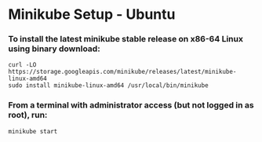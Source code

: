 
# Minikube Setup - Ubuntu

### To install the latest minikube stable release on x86-64 Linux using binary download:

    curl -LO https://storage.googleapis.com/minikube/releases/latest/minikube-linux-amd64
    sudo install minikube-linux-amd64 /usr/local/bin/minikube

### From a terminal with administrator access (but not logged in as root), run:
    minikube start



